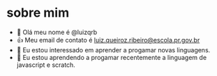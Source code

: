 # sobre mim
- 👋 Olá meu nome é @luizqrb
- 👍 Meu email de contato é luiz.queiroz.ribeiro@escola.pr.gov.br
- 👀 Eu estou interessado em aprender a progamar novas linguagens.
- 🌱 Eu estou aprendendo a progamar recentemente a linguagem de javascript e scratch.

